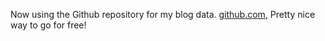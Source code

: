 Now using the Github repository for my blog data. [github.com](https://github.com), Pretty nice way to go for free!
